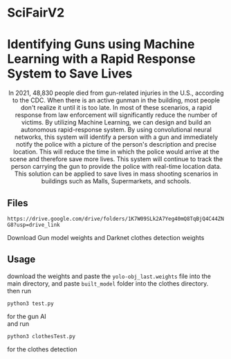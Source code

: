# SciFairV2
<h1>Identifying Guns using Machine Learning with a Rapid Response System to Save Lives</h1>
<p style="text-align: center;">
In 2021, 48,830 people died from gun-related injuries in the U.S., according to the CDC. When there is an active gunman in the building, most people don't realize it until it is too late. In most of these scenarios, a rapid response from law enforcement will significantly reduce the number of victims. By utilizing Machine Learning, we can design and build an autonomous rapid-response system. By using convolutional neural networks, this system will identify a person with a gun and immediately notify the police with a picture of the person's description and precise location. This will reduce the time in which the police would arrive at the scene and therefore save more lives. This system will continue to track the person carrying the gun to provide the police with real-time location data. This solution can be applied to save lives in mass shooting scenarios in buildings such as Malls, Supermarkets, and schools.
</p>

## Files

`https://drive.google.com/drive/folders/1K7W09SLk2A7Yeg40mQ8TqBjQ4C44ZNG8?usp=drive_link`

Download Gun model weights and Darknet clothes detection weights

## Usage

download the weights and paste the `yolo-obj_last.weights` file into the main directory, and paste `built_model` folder into the clothes directory.
<br>
then run 
```shell
python3 test.py
```
for the gun AI
<br>
and run

```shell
python3 clothesTest.py
```
for the clothes detection